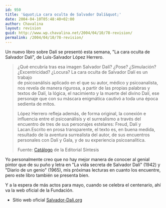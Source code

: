 ```yaml
---
id: 950
title: '&quot;La cara oculta de Salvador Dalí&quot;'
date: 2004-04-10T05:48:40+02:00
author: Chavalina
layout: revision
guid: http://www.wp.chavalina.net/2004/04/10/78-revision/
permalink: /2004/04/10/78-revision/
---
```

Un nuevo libro sobre Dalí se presentó esta semana, "La cara oculta de Salvador Dalí", de Luis-Salvador López Herrero.

> ¿Qué encubría tras esa imagen Salvador Dalí? ¿Pose? ¿Simulación? ¿Excentricidad? ¿Locura? La cara oculta de Salvador Dalí es un trabajo  
> de psicoanálisis aplicado en el que su autor, médico y psicoanalista, nos revela de manera rigurosa, a partir de las propias palabras y textos de Dalí, la lógica, el nacimiento y la muerte del divino Dalí, ese personaje que con su máscara enigmática cautivó a toda una época sedienta de mitos. 
> 
> López Herrero refleja además, de forma original, la conexión e influencia entre el psicoanálisis y el surrealismo a través del encuentro de tres de sus personajes estelares: Freud, Dalí y Lacan.Escrito en prosa transparente, el texto es, en buena medida, resultado de la aventura surrealista del autor, de sus encuentros personales con Dalí y Gala, y de su experiencia psicoanalítica. 
> 
> <p class="cita">
>   Fuente: <a href="http://www.sintesis.com/secciones/catalogo/detaildo.asp?Cod=9756-187-2" target="_blank">Catálogo</a> de la Editorial Síntesis
> </p>

Yo personalmente creo que no hay mejor manera de conocer al genial pintor que de su puño y letra en "La vida secreta de Salvador Dalí" (1942) y "Diario de un genio" (1965), mis próximas lecturas en cuanto los encuentre, pero este libro también se presenta bien.

Y a la espera de más actos para mayo, cuando se celebra el centenario, ahí va la web oficial de la Fundación.

  * Sitio web oficial <a href="http://www.salvador-dali.org" target="_blank">Salvador-Dali.org</a>